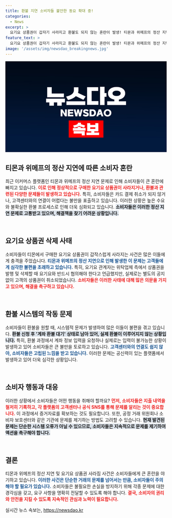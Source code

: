 ```yaml
---
title: 환불 지연 소비자들 불안한 동요 확대 중!
categories:
  - News
excerpt: >
  요기요 상품권이 갑자기 사라지고 환불도 되지 않는 혼란이 발생! 티몬과 위메프의 정산 지연으로 소비자들이 큰 불편을 겪고 있다. 고객센터는 연결도 안 되고, 결제 취소도 실패한다면, 과연 소비자들은 어떻게 대처해야 할까?
feature_text: >
  요기요 상품권이 갑자기 사라지고 환불도 되지 않는 혼란이 발생! 티몬과 위메프의 정산 지연으로 소비자들이 큰 불편을 겪고 있다. 고객센터는 연결도 안 되고, 결제 취소도 실패한다면, 과연 소비자들은 어떻게 대처해야 할까?
image: '/assets/img/newsdao_breakingnews.jpg'
---
```


<p><img src="/assets/img/newsdao_breakingnews.jpg" alt="firstkoreanews 속보" /></p>

<h2 data-ke-size="size26">티몬과 위메프의 정산 지연에 따른 소비자 혼란</h2>

<p data-ke-size="size16">최근 이커머스 플랫폼인 티몬과 위메프의 정산 지연 문제로 인해 소비자들이 큰 혼란에 빠지고 있습니다. <b><span style="color: #ee2323;">이로 인해 정상적으로 구매한 요기요 상품권이 사라지거나, 환불과 관련된 다양한 문제들이 발생하고 있습니다.</span></b> 특히, 소비자들은 카드 결제 취소가 되지 않거나, 고객센터와의 연결이 어렵다는 불만을 표출하고 있습니다. 이러한 상황은 높은 수요와 불확실한 환불 프로세스로 인해 더욱 심화되고 있습니다. <b><span style="background-color: #21538527;">소비자들은 이러한 정산 지연 문제로 고통받고 있으며, 해결책을 찾기 어려운 상황입니다.</span></b></p>

<p data-ke-size="size16">&nbsp;</p>

<h2 data-ke-size="size26">요기요 상품권 삭제 사태</h2>

<p data-ke-size="size16">소비자들이 티몬에서 구매한 요기요 상품권이 갑작스럽게 사라지는 사건은 많은 이들에게 충격을 주었습니다. <b><span style="color: #1a5490;">티몬과 위메프의 정산 지연으로 인해 발생한 이 문제는 고객들에게 심각한 불편을 초래하고 있습니다.</span></b> 특히, 요기요 관계자는 위탁업체 측에서 상품권을 발행 및 삭제할 때 요기요와 반드시 협의해야 한다고 언급했지만, 실제로는 별도의 공지 없이 고객의 상품권이 취소되었습니다. <b><span style="color: #ee2323;">소비자들은 이러한 사태에 대해 많은 의문을 가지고 있으며, 해결을 촉구하고 있습니다.</span></b></p>

<p data-ke-size="size16">&nbsp;</p>

<h2 data-ke-size="size26">환불 시스템의 작동 문제</h2>

<p data-ke-size="size16">소비자들이 환불을 원할 때, 시스템적 문제가 발생하여 많은 이들이 불편을 겪고 있습니다. <b><span style="background-color: #21538527;">환불 신청 후 '계좌 환불 대기' 상태로 남아 있어, 실제 환불이 이루어지지 않는 상황입니다.</span></b> 특히, 환불 과정에서 계좌 정보 입력을 요청하나 실제로는 입력이 불가능한 상황이 발생하고 있어 소비자들은 큰 불만을 토로하고 있습니다. <b><span style="color: #1a5490;">고객센터와의 연결도 쉽지 않아, 소비자들은 고립된 느낌을 받고 있습니다.</span></b> 이러한 문제는 공신력이 있는 플랫폼에서 발생하고 있어 더욱 심각한 상황입니다.</p>

<p data-ke-size="size16">&nbsp;</p>

<h2 data-ke-size="size26">소비자 행동과 대응</h2>

<p data-ke-size="size16">이러한 상황에서 소비자들은 어떤 행동을 취해야 할까요? <b><span style="color: #ee2323;">먼저, 소비자들은 지출 내역을 철저히 기록하고, 각 플랫폼의 고객센터나 공식 SNS를 통해 문제를 알리는 것이 중요합니다.</span></b> 이 과정에서 증거자료를 확보하는 것도 필요합니다. 또한, 공정 거래 위원회나 소비자 보호센터와 같은 기관에 문제를 제기하는 방법도 고려할 수 있습니다. <b><span style="background-color: #21538527;">현재 발견된 문제는 단순한 시스템 오류가 아닐 수 있으므로, 소비자들은 지속적으로 문제를 제기하여 액션을 촉구해야 합니다.</span></b></p>

<p data-ke-size="size16">&nbsp;</p> 

<h2 data-ke-size="size26">결론</h2>

<p data-ke-size="size16">티몬과 위메프의 정산 지연 및 요기요 상품권 사라짐 사건은 소비자들에게 큰 혼란을 야기하고 있습니다. <b><span style="color: #1a5490;">이러한 사건은 단순한 거래의 문제를 넘어서는 만큼, 소비자들이 주의해야 할 필요가 있습니다.</span></b> 소비자들은 불필요한 손실을 방지하기 위해 각종 문제에 대한 경각심을 갖고, 요구 사항을 명확히 전달할 수 있도록 해야 합니다. <b><span style="color: #ee2323;">결국, 소비자의 권리와 안전을 지킬 수 있도록 지속적인 관심과 노력이 필요합니다.</span></b></p>
실시간 뉴스 속보는, <a href="https://newsdao.kr" rel="dofollow">https://newsdao.kr</a>


